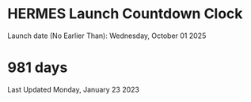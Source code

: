# HERMES Launch Countdown Clock

Launch date (No Earlier Than): Wednesday, October 01 2025
# 981 days

Last Updated Monday, January 23 2023